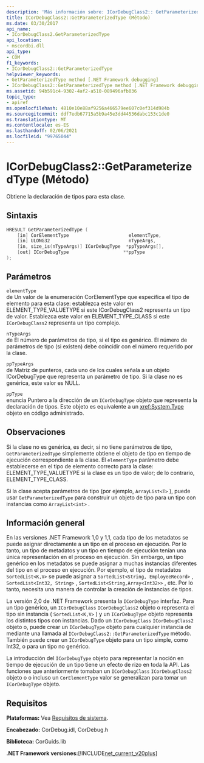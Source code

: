 ```yaml
---
description: 'Más información sobre: ICorDebugClass2:: GetParameterizedType ((método)'
title: ICorDebugClass2::GetParameterizedType (Método)
ms.date: 03/30/2017
api_name:
- ICorDebugClass2.GetParameterizedType
api_location:
- mscordbi.dll
api_type:
- COM
f1_keywords:
- ICorDebugClass2::GetParameterizedType
helpviewer_keywords:
- GetParameterizedType method [.NET Framework debugging]
- ICorDebugClass2::GetParameterizedType method [.NET Framework debugging]
ms.assetid: 94b591c4-9302-4af2-a510-089496afb036
topic_type:
- apiref
ms.openlocfilehash: 4810e10e88af9256a466579ee607c0ef314d984b
ms.sourcegitcommit: ddf7edb67715a5b9a45e3dd44536dabc153c1de0
ms.translationtype: MT
ms.contentlocale: es-ES
ms.lasthandoff: 02/06/2021
ms.locfileid: "99765044"
---
```

# <a name="icordebugclass2getparameterizedtype-method"></a>ICorDebugClass2::GetParameterizedType (Método)

Obtiene la declaración de tipos para esta clase.  
  
## <a name="syntax"></a>Sintaxis  
  
```cpp  
HRESULT GetParameterizedType (  
    [in] CorElementType                      elementType,  
    [in] ULONG32                             nTypeArgs,  
    [in, size_is(nTypeArgs)] ICorDebugType  *ppTypeArgs[],  
    [out] ICorDebugType                    **ppType  
);  
```  
  
## <a name="parameters"></a>Parámetros  

 `elementType`  
 de Un valor de la enumeración CorElementType que especifica el tipo de elemento para esta clase: establezca este valor en ELEMENT_TYPE_VALUETYPE si este ICorDebugClass2 representa un tipo de valor. Establezca este valor en ELEMENT_TYPE_CLASS si este `ICorDebugClass2` representa un tipo complejo.  
  
 `nTypeArgs`  
 de El número de parámetros de tipo, si el tipo es genérico. El número de parámetros de tipo (si existen) debe coincidir con el número requerido por la clase.  
  
 `ppTypeArgs`  
 de Matriz de punteros, cada uno de los cuales señala a un objeto ICorDebugType que representa un parámetro de tipo. Si la clase no es genérica, este valor es NULL.  
  
 `ppType`  
 enuncia Puntero a la dirección de un `ICorDebugType` objeto que representa la declaración de tipos. Este objeto es equivalente a un <xref:System.Type> objeto en código administrado.  
  
## <a name="remarks"></a>Observaciones  

 Si la clase no es genérica, es decir, si no tiene parámetros de tipo, `GetParameterizedType` simplemente obtiene el objeto de tipo en tiempo de ejecución correspondiente a la clase. El `elementType` parámetro debe establecerse en el tipo de elemento correcto para la clase: ELEMENT_TYPE_VALUETYPE si la clase es un tipo de valor; de lo contrario, ELEMENT_TYPE_CLASS.  
  
 Si la clase acepta parámetros de tipo (por ejemplo, `ArrayList<T>` ), puede usar `GetParameterizedType` para construir un objeto de tipo para un tipo con instancias como `ArrayList<int>` .  
  
## <a name="background-information"></a>Información general  

 En las versiones .NET Framework 1,0 y 1,1, cada tipo de los metadatos se puede asignar directamente a un tipo en el proceso en ejecución. Por lo tanto, un tipo de metadatos y un tipo en tiempo de ejecución tenían una única representación en el proceso en ejecución. Sin embargo, un tipo genérico en los metadatos se puede asignar a muchas instancias diferentes del tipo en el proceso en ejecución. Por ejemplo, el tipo de metadatos `SortedList<K,V>` se puede asignar a `SortedList<String, EmployeeRecord>` , `SortedList<Int32, String>` , `SortedList<String,Array<Int32>>` , etc. Por lo tanto, necesita una manera de controlar la creación de instancias de tipos.  
  
 La versión 2,0 de .NET Framework presenta la `ICorDebugType` interfaz. Para un tipo genérico, un `ICorDebugClass` `ICorDebugClass2` objeto o representa el tipo sin instancia ( `SortedList<K,V>` ) y un `ICorDebugType` objeto representa los distintos tipos con instancias. Dado un `ICorDebugClass` `ICorDebugClass2` objeto o, puede crear un `ICorDebugType` objeto para cualquier instancia de mediante una llamada al `ICorDebugClass2::GetParameterizedType` método. También puede crear un `ICorDebugType` objeto para un tipo simple, como Int32, o para un tipo no genérico.  
  
 La introducción del `ICorDebugType` objeto para representar la noción en tiempo de ejecución de un tipo tiene un efecto de rizo en toda la API. Las funciones que anteriormente tomaban un `ICorDebugClass` `ICorDebugClass2` objeto o o incluso un `CorElementType` valor se generalizan para tomar un `ICorDebugType` objeto.  
  
## <a name="requirements"></a>Requisitos  

 **Plataformas:** Vea [Requisitos de sistema](../../get-started/system-requirements.md).  
  
 **Encabezado:** CorDebug.idl, CorDebug.h  
  
 **Biblioteca:** CorGuids.lib  
  
 **.NET Framework versiones:**[!INCLUDE[net_current_v20plus](../../../../includes/net-current-v20plus-md.md)]
